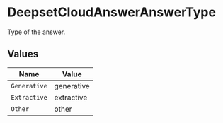 # DeepsetCloudAnswerAnswerType

Type of the answer.


## Values

| Name         | Value        |
| ------------ | ------------ |
| `Generative` | generative   |
| `Extractive` | extractive   |
| `Other`      | other        |